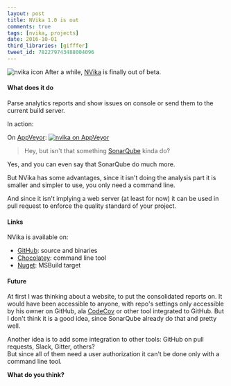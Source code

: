 ```yaml
---
layout: post
title: NVika 1.0 is out
comments: true
tags: [nvika, projects]
date: 2016-10-01
third_libraries: [gifffer]
tweet_id: 782279743488004096
---
```


![nvika icon](/resources/nvika-icon.png) After a while, [NVika](https://github.com/laedit/vika) is finally out of beta.

#### What does it do

Parse analytics reports and show issues on console or send them to the current build server.

In action:
<img data-gifffer="/resources/NVika_cmd.gif" />

On [AppVeyor](https://www.appveyor.com/):
[![nvika on AppVeyor](/resources/nvika-appveyor.png)](/resources/nvika-appveyor.png)

> Hey, but isn't that something [SonarQube](http://www.sonarqube.org) kinda do?

Yes, and you can even say that SonarQube do much more.

But NVika has some advantages, since it isn't doing the analysis part it is smaller and simpler to use, you only need a command line.

And since it isn't implying a web server (at least for now) it can be used in pull request to enforce the quality standard of your project.

#### Links

NVika is available on:

- [GitHub](https://github.com/laedit/vika/releases): source and binaries
- [Chocolatey](https://chocolatey.org/packages/nvika): command line tool
- [Nuget](https://www.nuget.org/packages/nvika.msbuild): MSBuild target

#### Future

At first I was thinking about a website, to put the consolidated reports on.  It would have been accessible to anyone, with repo's settings only accessible by his owner on GitHub, ala [CodeCov](https://codecov.io/) or other tool integrated to GitHub.
But I don't think it is a good idea, since SonarQube already do that and pretty well.

Another idea is to add some integration to other tools: GitHub on pull requests, Slack, Gitter, others?  
But since all of them need a user authorization it can't be done only with a command line tool.

**What do you think?**